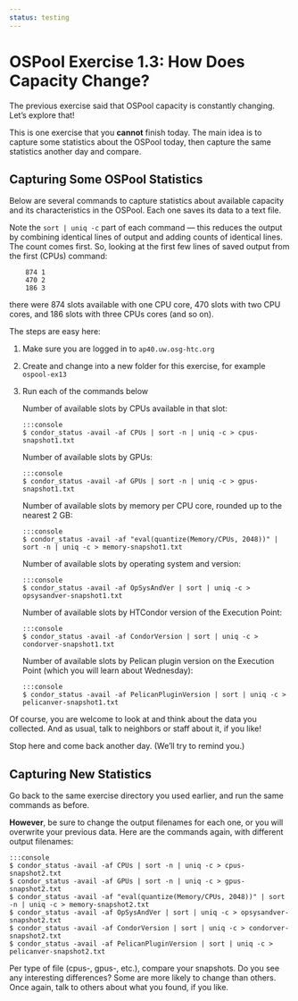 ```yaml
---
status: testing
---
```


# OSPool Exercise 1.3: How Does Capacity Change?

The previous exercise said that OSPool capacity is constantly changing.
Let’s explore that!

This is one exercise that you **cannot** finish today.
The main idea is to capture some statistics about the OSPool today,
then capture the same statistics another day and compare.

## Capturing Some OSPool Statistics

Below are several commands to capture statistics about available capacity and its characteristics in the OSPool.
Each one saves its data to a text file.

Note the `sort | uniq -c` part of each command —
this reduces the output by combining identical lines of output and adding counts of identical lines.
The count comes first.
So, looking at the first few lines of saved output from the first (CPUs) command:

```
    874 1
    470 2
    186 3
```

there were 874 slots available with one CPU core,
470 slots with two CPU cores,
and 186 slots with three CPUs cores (and so on).

The steps are easy here:

1.  Make sure you are logged in to `ap40.uw.osg-htc.org`
1.  Create and change into a new folder for this exercise, for example `ospool-ex13`
1.  Run each of the commands below

    Number of available slots by CPUs available in that slot:

        :::console
        $ condor_status -avail -af CPUs | sort -n | uniq -c > cpus-snapshot1.txt

    Number of available slots by GPUs:

        :::console
        $ condor_status -avail -af GPUs | sort -n | uniq -c > gpus-snapshot1.txt

    Number of available slots by memory per CPU core, rounded up to the nearest 2 GB:

        :::console
        $ condor_status -avail -af "eval(quantize(Memory/CPUs, 2048))" | sort -n | uniq -c > memory-snapshot1.txt

    Number of available slots by operating system and version:

        :::console
        $ condor_status -avail -af OpSysAndVer | sort | uniq -c > opsysandver-snapshot1.txt

    Number of available slots by HTCondor version of the Execution Point:

        :::console
        $ condor_status -avail -af CondorVersion | sort | uniq -c > condorver-snapshot1.txt

    Number of available slots by Pelican plugin version on the Execution Point (which you will learn about Wednesday):

        :::console
        $ condor_status -avail -af PelicanPluginVersion | sort | uniq -c > pelicanver-snapshot1.txt

Of course, you are welcome to look at and think about the data you collected.
And as usual, talk to neighbors or staff about it, if you like!

Stop here and come back another day. (We’ll try to remind you.)

## Capturing New Statistics

Go back to the same exercise directory you used earlier, and run the same commands as before.

**However**, be sure to change the output filenames for each one, or you will overwrite your previous data.
Here are the commands again, with different output filenames:

    :::console
    $ condor_status -avail -af CPUs | sort -n | uniq -c > cpus-snapshot2.txt
    $ condor_status -avail -af GPUs | sort -n | uniq -c > gpus-snapshot2.txt
    $ condor_status -avail -af "eval(quantize(Memory/CPUs, 2048))" | sort -n | uniq -c > memory-snapshot2.txt
    $ condor_status -avail -af OpSysAndVer | sort | uniq -c > opsysandver-snapshot2.txt
    $ condor_status -avail -af CondorVersion | sort | uniq -c > condorver-snapshot2.txt
    $ condor_status -avail -af PelicanPluginVersion | sort | uniq -c > pelicanver-snapshot2.txt

Per type of file (cpus-, gpus-, etc.), compare your snapshots.
Do you see any interesting differences?
Some are more likely to change than others.
Once again, talk to others about what you found, if you like.
